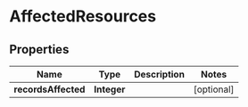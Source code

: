

# AffectedResources

## Properties

Name | Type | Description | Notes
------------ | ------------- | ------------- | -------------
**recordsAffected** | **Integer** |  |  [optional]



